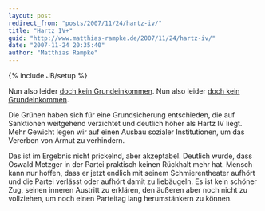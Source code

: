 ```yaml
---
layout: post
redirect_from: "posts/2007/11/24/hartz-iv/"
title: "Hartz IV+"
guid: "http://www.matthias-rampke.de/2007/11/24/hartz-iv/"
date: "2007-11-24 20:35:40"
author: "Matthias Rampke"
---
```

{% include JB/setup %}

Nun also leider <a href="http://www.tagesschau.de/inland/gruene52.html">doch kein Grundeinkommen</a>.
Nun also leider <a href="http://www.tagesschau.de/inland/gruene52.html">doch kein Grundeinkommen</a>.

Die Gr&uuml;nen haben sich f&uuml;r eine Grundsicherung entschieden, die auf Sanktionen weitgehend verzichtet und deutlich h&ouml;her als Hartz&nbsp;IV liegt. Mehr Gewicht legen wir auf einen Ausbau sozialer Institutionen, um das Vererben von Armut zu verhindern.

Das ist im Ergebnis nicht prickelnd, aber akzeptabel. Deutlich wurde, dass Oswald Metzger in der Partei praktisch keinen R&uuml;ckhalt mehr hat. Mensch kann nur hoffen, dass er jetzt endlich mit seinem Schmierentheater aufh&ouml;rt und die Partei verl&auml;sst oder aufh&ouml;rt damit zu lieb&auml;ugeln. Es ist kein sch&ouml;ner Zug, seinen inneren Austritt zu erkl&auml;ren, den &auml;u&szlig;eren aber noch nicht zu vollziehen, um noch einen Parteitag lang herumst&auml;nkern zu k&ouml;nnen.

